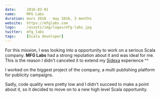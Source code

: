 ```yaml
---
date:     2016-03-01
name:     MFG Labs
duration: mars 2016 - may 2016, 3 months
website:  https://mfglabs.com
logo:     /assets/img/logos/mfg-labs.jpg
twitter:  mfg_labs
tags:     [Scala developer]
---
```


For this mission, I was looking into a opportunity to work on a serious Scala company. **MFG Labs** had a strong reputation about it and was ideal for me.
This is the reason I didn't canceled it to extend my [Sidexa](#sidexa) experience ^^

I worked on the biggest project of the company, a multi publishing platform for publicity campaigns.

Sadly, code quality were pretty low and I didn't succeed to make a point about it, so it decided to move on to a new high level Scala opportunity.

